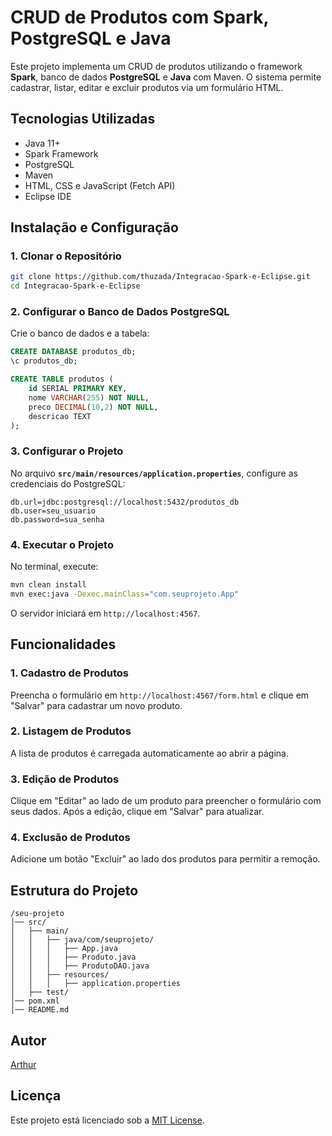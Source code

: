 # CRUD de Produtos com Spark, PostgreSQL e Java

Este projeto implementa um CRUD de produtos utilizando o framework **Spark**, banco de dados **PostgreSQL** e **Java** com Maven. O sistema permite cadastrar, listar, editar e excluir produtos via um formulário HTML.

## Tecnologias Utilizadas
- Java 11+
- Spark Framework
- PostgreSQL
- Maven
- HTML, CSS e JavaScript (Fetch API)
- Eclipse IDE

## Instalação e Configuração

### 1. Clonar o Repositório
```bash
git clone https://github.com/thuzada/Integracao-Spark-e-Eclipse.git
cd Integracao-Spark-e-Eclipse
```

### 2. Configurar o Banco de Dados PostgreSQL
Crie o banco de dados e a tabela:
```sql
CREATE DATABASE produtos_db;
\c produtos_db;

CREATE TABLE produtos (
    id SERIAL PRIMARY KEY,
    nome VARCHAR(255) NOT NULL,
    preco DECIMAL(10,2) NOT NULL,
    descricao TEXT
);
```

### 3. Configurar o Projeto
No arquivo **`src/main/resources/application.properties`**, configure as credenciais do PostgreSQL:
```properties
db.url=jdbc:postgresql://localhost:5432/produtos_db
db.user=seu_usuario
db.password=sua_senha
```

### 4. Executar o Projeto
No terminal, execute:
```bash
mvn clean install
mvn exec:java -Dexec.mainClass="com.seuprojeto.App"
```
O servidor iniciará em `http://localhost:4567`.

## Funcionalidades

### 1. Cadastro de Produtos
Preencha o formulário em `http://localhost:4567/form.html` e clique em "Salvar" para cadastrar um novo produto.

### 2. Listagem de Produtos
A lista de produtos é carregada automaticamente ao abrir a página.

### 3. Edição de Produtos
Clique em "Editar" ao lado de um produto para preencher o formulário com seus dados. Após a edição, clique em "Salvar" para atualizar.

### 4. Exclusão de Produtos
Adicione um botão "Excluir" ao lado dos produtos para permitir a remoção.

## Estrutura do Projeto
```
/seu-projeto
│── src/
│   ├── main/
│   │   ├── java/com/seuprojeto/
│   │   │   ├── App.java
│   │   │   ├── Produto.java
│   │   │   ├── ProdutoDAO.java
│   │   ├── resources/
│   │   │   ├── application.properties
│   ├── test/
│── pom.xml
│── README.md
```

## Autor
[Arthur](https://github.com/thuzada)

## Licença
Este projeto está licenciado sob a [MIT License](LICENSE).

